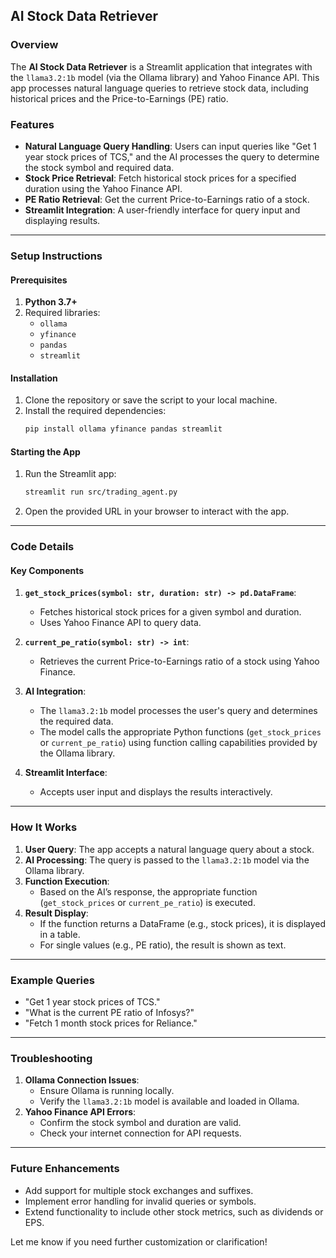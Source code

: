 ## AI Stock Data Retriever

### Overview
The **AI Stock Data Retriever** is a Streamlit application that integrates with the `llama3.2:1b` model (via the Ollama library) and Yahoo Finance API. This app processes natural language queries to retrieve stock data, including historical prices and the Price-to-Earnings (PE) ratio.

### Features
- **Natural Language Query Handling**: Users can input queries like "Get 1 year stock prices of TCS," and the AI processes the query to determine the stock symbol and required data.
- **Stock Price Retrieval**: Fetch historical stock prices for a specified duration using the Yahoo Finance API.
- **PE Ratio Retrieval**: Get the current Price-to-Earnings ratio of a stock.
- **Streamlit Integration**: A user-friendly interface for query input and displaying results.

---

### Setup Instructions

#### Prerequisites
1. **Python 3.7+**
2. Required libraries:
   - `ollama`
   - `yfinance`
   - `pandas`
   - `streamlit`

#### Installation
1. Clone the repository or save the script to your local machine.
2. Install the required dependencies:
   ```bash
   pip install ollama yfinance pandas streamlit
   ```

#### Starting the App
1. Run the Streamlit app:
   ```bash
   streamlit run src/trading_agent.py
   ```
2. Open the provided URL in your browser to interact with the app.

---

### Code Details

#### Key Components
1. **`get_stock_prices(symbol: str, duration: str) -> pd.DataFrame`**:
   - Fetches historical stock prices for a given symbol and duration.
   - Uses Yahoo Finance API to query data.

2. **`current_pe_ratio(symbol: str) -> int`**:
   - Retrieves the current Price-to-Earnings ratio of a stock using Yahoo Finance.

3. **AI Integration**:
   - The `llama3.2:1b` model processes the user's query and determines the required data.
   - The model calls the appropriate Python functions (`get_stock_prices` or `current_pe_ratio`) using function calling capabilities provided by the Ollama library.

4. **Streamlit Interface**:
   - Accepts user input and displays the results interactively.

---

### How It Works
1. **User Query**: The app accepts a natural language query about a stock.
2. **AI Processing**: The query is passed to the `llama3.2:1b` model via the Ollama library.
3. **Function Execution**:
   - Based on the AI’s response, the appropriate function (`get_stock_prices` or `current_pe_ratio`) is executed.
4. **Result Display**:
   - If the function returns a DataFrame (e.g., stock prices), it is displayed in a table.
   - For single values (e.g., PE ratio), the result is shown as text.

---

### Example Queries
- "Get 1 year stock prices of TCS."
- "What is the current PE ratio of Infosys?"
- "Fetch 1 month stock prices for Reliance."

---

### Troubleshooting
1. **Ollama Connection Issues**:
   - Ensure Ollama is running locally.
   - Verify the `llama3.2:1b` model is available and loaded in Ollama.
2. **Yahoo Finance API Errors**:
   - Confirm the stock symbol and duration are valid.
   - Check your internet connection for API requests.

---

### Future Enhancements
- Add support for multiple stock exchanges and suffixes.
- Implement error handling for invalid queries or symbols.
- Extend functionality to include other stock metrics, such as dividends or EPS.

Let me know if you need further customization or clarification!
